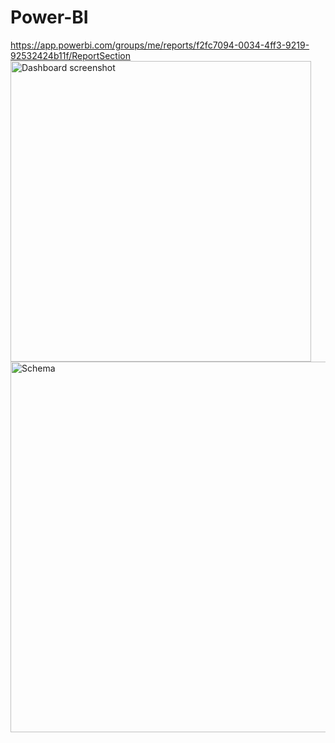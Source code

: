 # Power-BI

https://app.powerbi.com/groups/me/reports/f2fc7094-0034-4ff3-9219-92532424b11f/ReportSection
<img width="481" alt="Dashboard screenshot" src="https://user-images.githubusercontent.com/41443395/170075881-1b5b5477-9b5b-430b-a90d-8ff41693d771.png">
<img width="593" alt="Schema" src="https://user-images.githubusercontent.com/41443395/170076026-ecb666ff-930d-4a6c-81a3-6dfc91fe0850.png">

